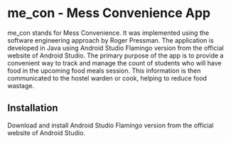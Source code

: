 # me_con - Mess Convenience App

me_con stands for Mess Convenience. It was implemented using the software engineering approach by Roger Pressman. The application is developed in Java using Android Studio Flamingo version from the official website of Android Studio. The primary purpose of the app is to provide a convenient way to track and manage the count of students who will have food in the upcoming food meals session. This information is then communicated to the hostel warden or cook, helping to reduce food wastage.

## Installation

Download and install Android Studio Flamingo version from the official website of Android Studio.

